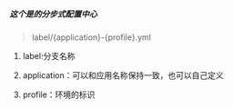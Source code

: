 ##### 这个是的分步式配置中心

> label/{application}-{profile}.yml

1. label:分支名称

2. application：可以和应用名称保持一致，也可以自己定义

3. profile：环境的标识

